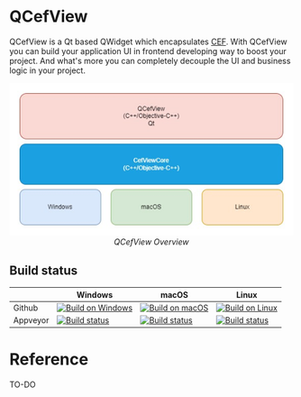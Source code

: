 # QCefView

QCefView is a Qt based QWidget which encapsulates [CEF](https://bitbucket.org/chromiumembedded/cef). With QCefView you can build your application UI in frontend developing way to boost your project. And what's more you can completely decouple the UI and business logic in your project.

<div align="center">
<a href="docs/images/QCefView.jpg"><img src="docs/images/QCefView.jpg" alt></a>
<br/>
<em>QCefView Overview</em>
</div>

 ## Build status

|   |  Windows  | macOS  | Linux  |
|---|---|---|---|
| Github |[![Build on Windows](https://github.com/CefView/QCefView/actions/workflows/build-windows.yml/badge.svg)](https://github.com/CefView/QCefView/actions/workflows/build-windows.yml)|[![Build on macOS](https://github.com/CefView/QCefView/actions/workflows/build-macos.yml/badge.svg)](https://github.com/CefView/QCefView/actions/workflows/build-macos.yml)|[![Build on Linux](https://github.com/CefView/QCefView/actions/workflows/build-linux.yml/badge.svg)](https://github.com/CefView/QCefView/actions/workflows/build-linux.yml)|
| Appveyor |[![Build status](https://ci.appveyor.com/api/projects/status/agc71l5c36l71euq?svg=true)](https://ci.appveyor.com/project/tishion/qcefview-windows-x64)|[![Build status](https://ci.appveyor.com/api/projects/status/rgpf3ba0isi6l9xa?svg=true)](https://ci.appveyor.com/project/tishion/qcefview-macos-x64)|[![Build status](https://ci.appveyor.com/api/projects/status/dvp079wfowu60m7c?svg=true)](https://ci.appveyor.com/project/tishion/qcefview-linux-x64)|


# Reference

TO-DO